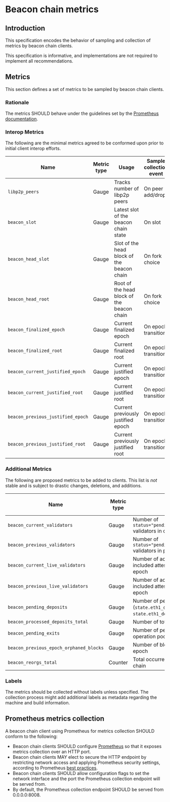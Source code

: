 # Beacon chain metrics

## Introduction

This specification encodes the behavior of sampling and collection of metrics by beacon chain clients.

This specification is informative, and implementations are not required to implement all recommendations.

## Metrics

This section defines a set of metrics to be sampled by beacon chain clients.

### Rationale

The metrics SHOULD behave under the guidelines set by the [Prometheus documentation](https://prometheus.io/docs/practices/instrumentation/#things-to-watch-out-for).

### Interop Metrics

The following are the minimal metrics agreed to be conformed upon prior to initial client interop efforts.

| Name | Metric type | Usage | Sample collection event |
|------------------------------------------|-------------|-------------------------------------------------------------|----------------------|
| `libp2p_peers`                           | Gauge       | Tracks number of libp2p peers                               | On peer add/drop     |
| `beacon_slot`                            | Gauge       | Latest slot of the beacon chain state                       | On slot              |
| `beacon_head_slot`                       | Gauge       | Slot of the head block of the beacon chain                  | On fork choice       |
| `beacon_head_root`                       | Gauge       | Root of the head block of the beacon chain                  | On fork choice       |
| `beacon_finalized_epoch`                 | Gauge       | Current finalized epoch                                     | On epoch transition  |
| `beacon_finalized_root`                  | Gauge       | Current finalized root                                      | On epoch transition  |
| `beacon_current_justified_epoch`         | Gauge       | Current justified epoch                                     | On epoch transition  |
| `beacon_current_justified_root`          | Gauge       | Current justified root                                      | On epoch transition  |
| `beacon_previous_justified_epoch`        | Gauge       | Current previously justified epoch                          | On epoch transition  |
| `beacon_previous_justified_root`         | Gauge       | Current previously justified root                           | On epoch transition  |

### Additional Metrics

The following are proposed metrics to be added to clients. This list is _not_ stable and is subject to drastic changes, deletions, and additions.

| Name | Metric type | Usage | Sample collection event |
|------------------------------------------|-------------|--------------------------------------------------------------------------------------|---------------------|
| `beacon_current_validators`              | Gauge       | Number of `status="pending\|active\|exited\|withdrawable"` validators in current epoch  | On epoch transition |
| `beacon_previous_validators`             | Gauge       | Number of `status="pending\|active\|exited\|withdrawable"` validators in previous epoch | On epoch transition |
| `beacon_current_live_validators`         | Gauge       | Number of active validators that successfully included attestation on chain for current epoch     | On block  |
| `beacon_previous_live_validators`        | Gauge       | Number of active validators that successfully included attestation on chain for previous epoch    | On block  |
| `beacon_pending_deposits`                | Gauge       | Number of pending deposits (`state.eth1_data.deposit_count - state.eth1_deposit_index`)           | On block  |
| `beacon_processed_deposits_total`        | Gauge       | Number of total deposits included on chain                                                        | On block  |
| `beacon_pending_exits`                   | Gauge       | Number of pending voluntary exits in local operation pool                                         | On slot   |
| `beacon_previous_epoch_orphaned_blocks`  | Gauge       | Number of blocks orphaned in the previous epoch                                         | On epoch transition |
| `beacon_reorgs_total`                    | Counter     | Total occurrences of reorganizations of the chain                                            | On fork choice |

### Labels

The metrics should be collected without labels unless specified. The collection process might add additional labels as metadata regarding the machine and build information.

## Prometheus metrics collection

A beacon chain client using Prometheus for metrics collection SHOULD conform to the following:

* Beacon chain clients SHOULD configure [Prometheus](https://prometheus.io/) so that it exposes metrics collection over an HTTP port.
* Beacon chain clients MAY elect to secure the HTTP endpoint by restricting network access and applying Prometheus security settings, according to Prometheus [best practices](https://prometheus.io/docs/operating/security/).
* Beacon chain clients SHOULD allow configuration flags to set the network interface and the port the Prometheus collection endpoint will be served from.
* By default, the Prometheus collection endpoint SHOULD be served from 0.0.0.0:8008.

